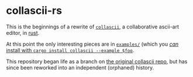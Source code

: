 # collascii-rs

This is the beginnings of a rewrite of [`collascii`](https://github.com/olin/collascii), a collaborative ascii-art editor, in [rust](https://www.rust-lang.org/).

At this point the only interesting pieces are in [`examples/`](examples/) (which you [_can_ install with `cargo install collascii --example $foo`](https://doc.rust-lang.org/cargo/commands/cargo-install.html#option-cargo-install---example).

This repository began life as a branch on [the original collascii repo](https://github.com/olin/collascii), but has since been reworked into an independent (orphaned) history.
